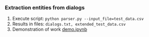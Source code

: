 ### Extraction entities from dialogs

  1. Execute script: `python parser.py --input_file=test_data.csv`
  2. Results in files: `dialogs.txt, extended_test_data.csv`
  3. Demonstration of work [demo.ipynb](demo.ipynb)